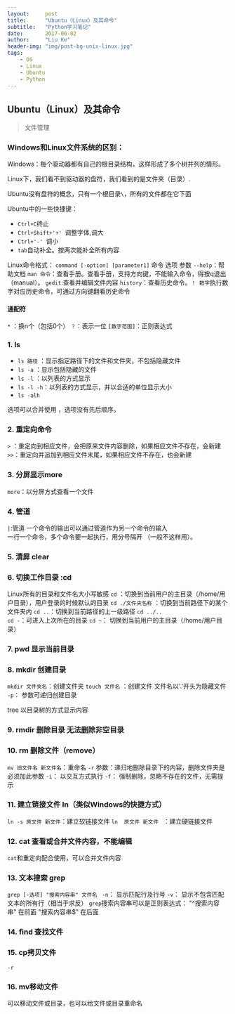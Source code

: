 ```yaml
---
layout:     post
title:      "Ubuntu（Linux）及其命令"
subtitle:   "Python学习笔记"
date:       2017-06-02
author:     "Liu Ke"
header-img: "img/post-bg-unix-linux.jpg"
tags:
    - OS
    - Linux
    - Ubuntu
    - Python
---
```



## Ubuntu（Linux）及其命令
>文件管理

### Windows和Linux文件系统的区别：
Windows：每个驱动器都有自己的根目录结构，这样形成了多个树并列的情形。

Linux下，我们看不到驱动器的盘符，我们看到的是文件夹（目录）.

Ubuntu没有盘符的概念，只有一个根目录`\`，所有的文件都在它下面


Ubuntu中的一些快捷键：
- `Ctrl+C`终止
- `Ctrl+Shift+'+' `调整字体,调大
- `Ctrl+'-' `调小
- `tab`自动补全。按两次能补全所有内容

Linux命令格式：
``command [-option] [parameter1]``
  命令      选项       参数
`--help`：帮助文档
`man 命令`：查看手册。查看手册，支持方向键，不能输入命令，得按q退出（manual）。
`gedit`:查看并编辑文件内容
`history`：查看历史命令。`！ 数字`执行数字对应历史命令，可通过方向键翻看历史命令

#### 通配符
`*` ：换n个（包括0个）
`？`：表示一位
`[数字范围]`：正则表达式

  
### 1. ls

- `ls 路径` ：显示指定路径下的文件和文件夹，不包括隐藏文件
- `ls -a`   ：显示包括隐藏的文件 
- `ls -l`   ：以列表的方式显示
- `ls -l -h`：以列表的方式显示，并以合适的单位显示大小
- `ls -alh`

选项可以合并使用 ，选项没有先后顺序。


### 2. 重定向命令
`>` ：重定向到相应文件，会把原来文件内容删除，如果相应文件不存在，会新建
`>>`：重定向并追加到相应文件末尾，如果相应文件不存在，也会新建

### 3. 分屏显示more
`more`：以分屏方式查看一个文件

### 4. 管道
`|`:管道 一个命令的输出可以通过管道作为另一个命令的输入	
一行一个命令，多个命令要一起执行，用分号隔开 （一般不这样用）。

### 5. 清屏 clear

### 6. 切换工作目录 :cd      
Linux所有的目录和文件名大小写敏感
``cd`` ：切换到当前用户的主目录（/home/用户目录），用户登录的时候默认的目录
``cd ./文件夹名称`` ：切换到当前路径下的某个文件夹内
``cd ..``：切换到当前路径的上一级路径
``cd ../..``  
``cd -``：可进入上次所在的目录
``cd ~``： 切换到当前用户的主目录（/home/用户目录）

### 7. pwd 显示当前目录

### 8. mkdir 创建目录
`mkdir 文件夹名`：创建文件夹
`touch 文件名`  ：创建文件
文件名以'.'开头为隐藏文件
``-p``： 参数可递归创建目录

tree 以目录树的方式显示内容

### 9. rmdir 删除目录  无法删除非空目录 

### 10. rm 删除文件（remove）
``mv 旧文件名 新文件名``：重命名
``-r`` 参数：递归地删除目录下的内容，删除文件夹是必须加此参数
``-i``： 以交互方式执行
``-f``： 强制删除，忽略不存在的文件，无需提示

### 11. 建立链接文件 ln（类似Windows的快捷方式）
``ln -s 原文件 新文件``：建立软链接文件
``ln  原文件 新文件 `` ：建立硬链接文件

### 12. cat 查看或合并文件内容，不能编辑
``cat``和重定向配合使用，可以合并文件内容

### 13. 文本搜索 grep
``grep [-选项] "搜索内容串" 文件名 ``
``-n``： 显示匹配行及行号
``-v``： 显示不包含匹配文本的所有行（相当于求反）
``grep``搜索内容串可以是正则表达式：
"^搜索内容串" 在前面
"搜索内容串$" 在后面

### 14. find 查找文件

### 15. cp拷贝文件
``-r`` 

### 16. mv移动文件
可以移动文件或目录，也可以给文件或目录重命名 
